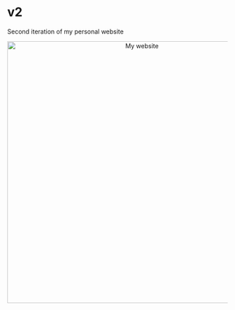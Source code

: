 # v2

Second iteration of my personal website

<p align="center">
    <img width="600" alt="My website" src="https://github.com/hi-sg/hi-sg.github.io/blob/master/pix/index.png">
</p>
